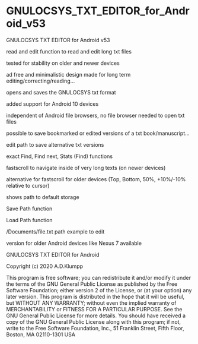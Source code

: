# GNULOCSYS_TXT_EDITOR_for_Android_v53
GNULOCSYS TXT EDITOR for Android v53


read and edit function to read and edit long txt files

tested for stability on older and newer devices

ad free and minimalistic design made for long term editing/correcting/reading...

opens and saves the GNULOCSYS txt format

added support for Android 10 devices

independent of Android file browsers, no file browser needed to open txt files

possible to save bookmarked or edited versions of a txt book/manuscript...

edit path to save alternative txt versions

exact Find, Find next, Stats (Find) functions

fastscroll to navigate inside of very long texts (on newer devices)

alternative for fastscroll for older devices (Top, Bottom, 50%, +10%/-10% relative to cursor)

shows path to default storage

Save Path function

Load Path function

/Documents/file.txt path example to edit

version for older Android devices like Nexus 7 available





GNULOCSYS TXT EDITOR for Android

Copyright (c) 2020 A.D.Klumpp

This program is free software; you can redistribute it and/or modify
it under the terms of the GNU General Public License as published by
the Free Software Foundation; either version 2 of the License, or
(at your option) any later version.
This program is distributed in the hope that it will be useful,
but WITHOUT ANY WARRANTY; without even the implied warranty of
MERCHANTABILITY or FITNESS FOR A PARTICULAR PURPOSE. See the
GNU General Public License for more details.
You should have received a copy of the GNU General Public License
along with this program; if not, write to the Free Software
Foundation, Inc., 51 Franklin Street, Fifth Floor, Boston, MA 02110-1301 USA 
